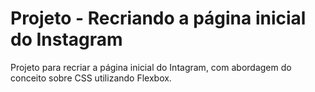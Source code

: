 # Projeto - Recriando a página inicial do Instagram

Projeto para recriar a página inicial do Intagram, com abordagem do conceito sobre CSS utilizando Flexbox.